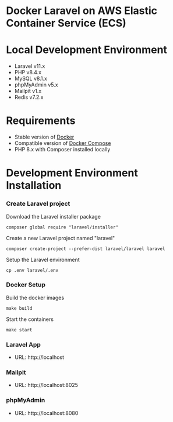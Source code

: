 # Docker Laravel on AWS Elastic Container Service (ECS)

# Local Development Environment
- Laravel v11.x
- PHP v8.4.x
- MySQL v8.1.x
- phpMyAdmin v5.x
- Mailpit v1.x
- Redis v7.2.x

# Requirements
- Stable version of [Docker](https://docs.docker.com/engine/install/)
- Compatible version of [Docker Compose](https://docs.docker.com/compose/install/#install-compose)
- PHP 8.x with Composer installed locally

# Development Environment Installation

### Create Laravel project
Download the Laravel installer package
```
composer global require "laravel/installer"
```

Create a new Laravel project named "laravel"

```
composer create-project --prefer-dist laravel/laravel laravel
```

Setup the Laravel environment
```
cp .env laravel/.env
```

### Docker Setup
Build the docker images
```
make build
```

Start the containers
```
make start
```

### Laravel App
- URL: http://localhost

### Mailpit
- URL: http://localhost:8025

### phpMyAdmin
- URL: http://localhost:8080

